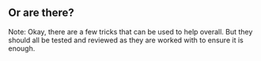 ## Or are there?

Note:
Okay, there are a few tricks that can be used to help overall. But they should all be tested and reviewed as they are worked with to ensure it is enough.
